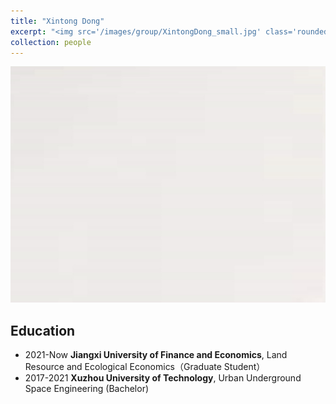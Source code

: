 ```yaml
---
title: "Xintong Dong"
excerpt: "<img src='/images/group/XintongDong_small.jpg' class='rounded-corners'><br/>Graduate Student"
collection: people
---
```

<img src='/images/group/XintongDong.jpg' class='rounded-corners'>

## Education
* 2021-Now **Jiangxi University of Finance and Economics**, Land Resource and Ecological Economics（Graduate Student）
* 2017-2021 **Xuzhou University of Technology**, Urban Underground Space Engineering (Bachelor)
